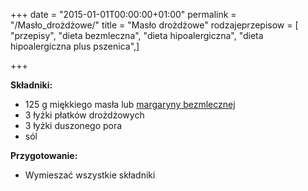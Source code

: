 +++
date = "2015-01-01T00:00:00+01:00"
permalink = "/Masło_drożdżowe/"
title = "Masło drożdżowe"
rodzajeprzepisow = [ "przepisy", "dieta bezmleczna", "dieta hipoalergiczna", "dieta hipoalergiczna plus pszenica",]

+++

**Składniki:**

-   125 g miękkiego masła lub [margaryny bezmlecznej](/atopedia/Margaryna_bezmleczna "wikilink")
-   3 łyżki płatków drożdżowych
-   3 łyżki duszonego pora
-   sól

**Przygotowanie:**

-   Wymieszać wszystkie składniki
